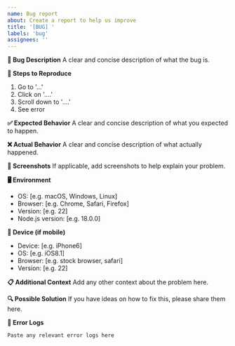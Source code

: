 ```yaml
---
name: Bug report
about: Create a report to help us improve
title: '[BUG] '
labels: 'bug'
assignees: ''
---
```


**🐛 Bug Description**
A clear and concise description of what the bug is.

**🔄 Steps to Reproduce**

1. Go to '...'
2. Click on '....'
3. Scroll down to '....'
4. See error

**✅ Expected Behavior**
A clear and concise description of what you expected to happen.

**❌ Actual Behavior**
A clear and concise description of what actually happened.

**📸 Screenshots**
If applicable, add screenshots to help explain your problem.

**🖥️ Environment**

- OS: [e.g. macOS, Windows, Linux]
- Browser: [e.g. Chrome, Safari, Firefox]
- Version: [e.g. 22]
- Node.js version: [e.g. 18.0.0]

**📱 Device (if mobile)**

- Device: [e.g. iPhone6]
- OS: [e.g. iOS8.1]
- Browser: [e.g. stock browser, safari]
- Version: [e.g. 22]

**📋 Additional Context**
Add any other context about the problem here.

**🔍 Possible Solution**
If you have ideas on how to fix this, please share them here.

**📝 Error Logs**

```
Paste any relevant error logs here
```
